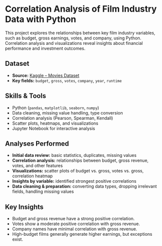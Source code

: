 # Correlation Analysis of Film Industry Data with Python

This project explores the relationships between key film industry variables, such as budget, gross earnings, votes, and company, using Python. Correlation analysis and visualizations reveal insights about financial performance and investment outcomes.

## Dataset

- **Source:** [Kaggle – Movies Dataset](https://www.kaggle.com/datasets/danielgrijalvas/movies)  
- **Key fields:** `budget`, `gross`, `votes`, `company`, `year`, `runtime`

## Skills & Tools

- Python (`pandas`, `matplotlib`, `seaborn`, `numpy`)  
- Data cleaning, missing value handling, type conversion  
- Correlation analysis (Pearson, Spearman, Kendall)  
- Scatter plots, heatmaps, and visualizations  
- Jupyter Notebook for interactive analysis  

## Analyses Performed

- **Initial data review:** basic statistics, duplicates, missing values  
- **Correlation analysis:** relationships between budget, gross revenue, votes, and other features  
- **Visualizations:** scatter plots of budget vs. gross, votes vs. gross, correlation heatmap  
- **Insights by variable:** identified strongest positive correlations  
- **Data cleaning & preparation:** converting data types, dropping irrelevant fields, handling missing values  

## Key Insights

- Budget and gross revenue have a strong positive correlation.  
- Votes show a moderate positive correlation with gross revenue.  
- Company names have minimal correlation with gross revenue.  
- High-budget films generally generate higher earnings, but exceptions exist.
